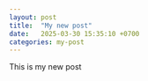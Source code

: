 ```yaml
---
layout: post
title:  "My new post"
date:   2025-03-30 15:35:10 +0700
categories: my-post 
---
```

This is my new post